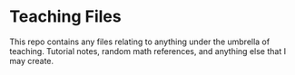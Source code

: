 # Teaching Files

This repo contains any files relating to anything under the umbrella of teaching.
Tutorial notes, random math references, and anything else that I may create.
